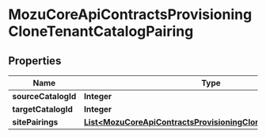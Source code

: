
# MozuCoreApiContractsProvisioningCloneTenantCatalogPairing

## Properties
Name | Type | Description | Notes
------------ | ------------- | ------------- | -------------
**sourceCatalogId** | **Integer** |  |  [optional]
**targetCatalogId** | **Integer** |  |  [optional]
**sitePairings** | [**List&lt;MozuCoreApiContractsProvisioningCloneTenantSitePairing&gt;**](MozuCoreApiContractsProvisioningCloneTenantSitePairing.md) |  |  [optional]



